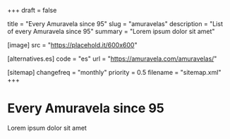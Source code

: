 +++
draft = false

title = "Every Amuravela since 95"
slug = "amuravelas"
description = "List of every Amuravela since 95"
summary = "Lorem ipsum dolor sit amet"

[image]
    src = "https://placehold.it/600x600"

[alternatives.es]
    code = "es"
    url = "https://amuravela.com/amuravelas/"

[sitemap]
  changefreq = "monthly"
  priority = 0.5
  filename = "sitemap.xml"
+++

# Every Amuravela since 95

Lorem ipsum dolor sit amet